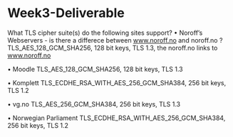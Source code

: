 # Week3-Deliverable

What TLS cipher suite(s) do the following sites support?
• Noroff’s Webservers - is there a differece between www.noroff.no and noroff.no ?
TLS_AES_128_GCM_SHA256, 128 bit keys, TLS 1.3, the noroff.no links to www.noroff.no

• Moodle
TLS_AES_128_GCM_SHA256, 128 bit keys, TLS 1.3

• Komplett
TLS_ECDHE_RSA_WITH_AES_256_GCM_SHA384, 256 bit keys, TLS 1.2

• vg.no
TLS_AES_256_GCM_SHA384, 256 bit keys, TLS 1.3

• Norwegian Parliament
TLS_ECDHE_RSA_WITH_AES_256_GCM_SHA384, 256 bit keys, TLS 1.2
